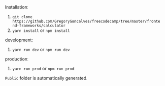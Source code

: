 Installation: 
1. `git clone https://github.com/GregoryGoncalves/freecodecamp/tree/master/frontend-frameworks/calculator`
2. `yarn install` or `npm install`

development: 
1. `yarn run dev` or `npm run dev`  

production: 
1. `yarn run prod` or `npm run prod`  

`Public` folder is automatically generated.

